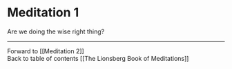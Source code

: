# Meditation 1

Are we doing the wise right thing?

___

Forward to [[Meditation 2]]   
Back to table of contents [[The Lionsberg Book of Meditations]]      

